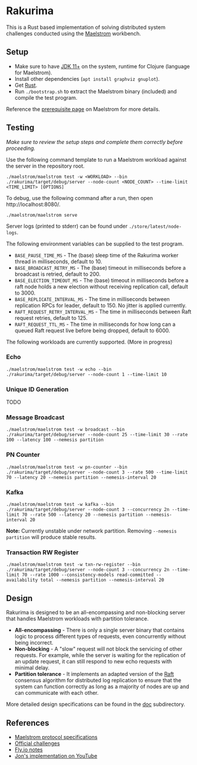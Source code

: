 # Rakurima

This is a Rust based implementation of solving distributed system challenges conducted using the [Maelstrom](https://github.com/jepsen-io/maelstrom/tree/main) workbench.

## Setup
* Make sure to have [JDK 11+](https://docs.aws.amazon.com/corretto/latest/corretto-17-ug/downloads-list.html) on the system, runtime for Clojure (language for Maelstrom).
* Install other dependencies (`apt install graphviz gnuplot`).
* Get [Rust](https://www.rust-lang.org/tools/install).
* Run `./bootstrap.sh` to extract the Maelstrom binary (included) and compile the test program.

Reference the [prerequisite page](https://github.com/jepsen-io/maelstrom/blob/main/doc/01-getting-ready/index.md#prerequisites) on Maelstrom for more details.

## Testing
*Make sure to review the setup steps and complete them correctly before proceeding.*

Use the following command template to run a Maelstrom workload against the server in the repository root.
```
./maelstrom/maelstrom test -w <WORKLOAD> --bin ./rakurima/target/debug/server --node-count <NODE_COUNT> --time-limit <TIME_LIMIT> [OPTIONS]
```

To debug, use the following command after a run, then open http://localhost:8080/.
```
./maelstrom/maelstrom serve
```
Server logs (printed to stderr) can be found under `./store/latest/node-logs`.

The following environment variables can be supplied to the test program.
* `BASE_PAUSE_TIME_MS` - The (base) sleep time of the Rakurima worker thread in milliseconds, default to 10.
* `BASE_BROADCAST_RETRY_MS` - The (base) timeout in milliseconds before a broadcast is retried, default to 200.
* `BASE_ELECTION_TIMEOUT_MS` - The (base) timeout in milliseconds before a raft node holds a new election without receiving replication call, default to 3000.
* `BASE_REPLICATE_INTERVAL_MS` - The time in milliseconds between replication RPCs for leader, default to 150. No jitter is applied currently.
* `RAFT_REQUEST_RETRY_INTERVAL_MS` - The time in milliseconds between Raft request retries, default to 125.
* `RAFT_REQUEST_TTL_MS` - The time in milliseconds for how long can a queued Raft request live before being dropped, default to 6000.

The following workloads are currently supported. (More in progress)

### Echo
```
./maelstrom/maelstrom test -w echo --bin ./rakurima/target/debug/server --node-count 1 --time-limit 10
```

### Unique ID Generation
TODO

### Message Broadcast
```
./maelstrom/maelstrom test -w broadcast --bin ./rakurima/target/debug/server --node-count 25 --time-limit 30 --rate 100 --latency 100 --nemesis partition
```

### PN Counter
```
./maelstrom/maelstrom test -w pn-counter --bin ./rakurima/target/debug/server --node-count 3 --rate 500 --time-limit 70 --latency 20 --nemesis partition --nemesis-interval 20
```

### Kafka
```
./maelstrom/maelstrom test -w kafka --bin ./rakurima/target/debug/server --node-count 3 --concurrency 2n --time-limit 70 --rate 500 --latency 20 --nemesis partition --nemesis-interval 20
```
**Note:** Currently unstable under network partition. Removing `--nemesis partition` will produce stable results.

### Transaction RW Register
```
./maelstrom/maelstrom test -w txn-rw-register --bin ./rakurima/target/debug/server --node-count 3 --concurrency 2n --time-limit 70 --rate 1000 --consistency-models read-committed --availability total --nemesis partition --nemesis-interval 20
```

## Design
Rakurima is designed to be an all-encompassing and non-blocking server that handles Maelstrom workloads with partition tolerance.
* **All-encompassing** - There is only a single server binary that contains logic to process different types of requests, even concurrently without being incorrect.
* **Non-blocking** - A "slow" request will not block the servicing of other requests. For example, while the server is waiting for the replication of an update request, it can still respond to new echo requests with minimal delay.
* **Partition tolerance** - It implements an adapted version of the [Raft](https://raft.github.io/raft.pdf) consensus algorithm for distributed log replication to ensure that the system can function correctly as long as a majority of nodes are up and can communicate with each other.

More detailed design specifications can be found in the [doc](https://github.com/Kairn/rakurima/tree/master/doc) subdirectory.

## References
* [Maelstrom protocol specifications](https://github.com/jepsen-io/maelstrom/blob/main/doc/protocol.md)
* [Official challenges](https://github.com/jepsen-io/maelstrom/tree/main/doc)
* [Fly.io notes](https://fly.io/dist-sys/1/)
* [Jon's implementation on YouTube](https://www.youtube.com/watch?v=gboGyccRVXI)
